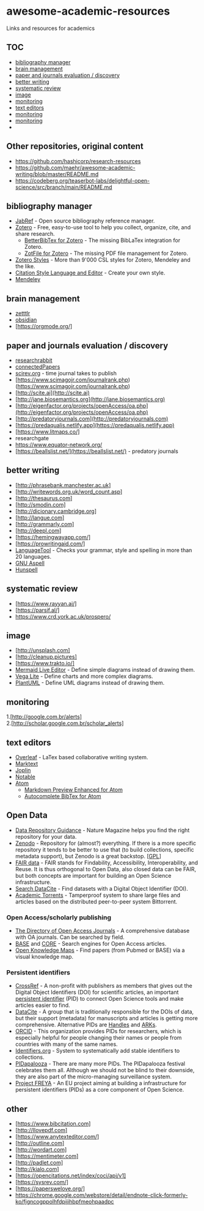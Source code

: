 # awesome-academic-resources
Links and resources for academics

## TOC
- [bibliography manager](#bibliography-manager)
- [brain management](#brain-management)
- [paper and journals evaluation / discovery](#paper-and-journals-evaluation/discovery)
- [better writing](#better-writing)
- [systematic review](#systematic-review)
- [image](#image)
- [monitoring](#monitoring)
- [text editors](#text-editors)
- [monitoring](#monitoring)
- [monitoring](#monitoring)
- 
## Other repositories, original content

- https://github.com/hashicorp/research-resources
- https://github.com/maehr/awesome-academic-writing/blob/master/README.md
- https://codeberg.org/teaserbot-labs/delightful-open-science/src/branch/main/README.md 


## bibliography manager

- [JabRef](https://www.jabref.org/) - Open source bibliography reference manager.
- [Zotero](https://www.zotero.org/) - Free, easy-to-use tool to help you collect, organize, cite, and share research.
  - [BetterBibTex for Zotero](https://retorque.re/zotero-better-bibtex/) - The missing BibLaTex integration for Zotero.
  - [ZotFile for Zotero](http://zotfile.com/) - The missing PDF file management for Zotero.
- [Zotero Styles](https://www.zotero.org/styles) - More than 9'000 CSL styles for Zotero, Mendeley and the like.
- [Citation Style Language and Editor](https://github.com/citation-style-language/csl-editor) - Create your own style.
- [Mendeley](https://www.mendeley.com/)

## brain management

- [zetttlr](https://www.zettlr.com/)  
- [obsidian](https://obsidian.md/)    
- [https://orgmode.org/]

## paper and journals evaluation / discovery

- [researchrabbit](https://www.researchrabbit.ai/)  
- [connectedPapers](http://connectedapapers.com)  
- [scirev.org](http://scirev.org) - time journal takes to publish  
- [https://www.scimagojr.com/journalrank.php)(https://www.scimagojr.com/journalrank.php)  
- [http://scite.ai](http://scite.ai)  
- [http://jane.biosemantics.org](http://jane.biosemantics.org)  
- [http://eigenfactor.org/projects/openAccess/oa.php](http://eigenfactor.org/projects/openAccess/oa.php)  
- [http://predatoryjournals.com](http://predatoryjournals.com)  
- [https://predaqualis.netlify.app](https://predaqualis.netlify.app)  
- [https://www.litmaps.co/]  
- researchgate
- https://www.equator-network.org/
- [https://beallslist.net/](https://beallslist.net/) - predatory journals

## better writing

- [http://phrasebank.manchester.ac.uk]  
- [http://writewords.org.uk/word_count.asp]  
- [http://thesaurus.com]   
- [http://smodin.com]  
- [http://dicionary.cambridge.org]  
- [http://langue.com]  
- [http://grammarly.com]  
- [http://deepl.com]  
- [https://hemingwayapp.com/]  
- [https://prowritingaid.com/]  
- [LanguageTool](https://languagetool.org/) - Checks your grammar, style and spelling in more than 20 languages.
- [GNU Aspell](http://aspell.net/)
- [Hunspell](http://hunspell.github.io/)

## systematic review
- [https://www.rayyan.ai/]  
- [https://parsif.al/]  
- https://www.crd.york.ac.uk/prospero/
 
## image
- [http://unsplash.com]  
- [http://cleanup.pictures]  
- [https://www.trakto.io/]  
- [Mermaid Live Editor](https://mermaid-js.github.io/mermaid-live-editor/) - Define simple diagrams instead of drawing them.
- [Vega Lite](https://vega.github.io/vega-lite/examples/) - Define charts and more complex diagrams.
- [PlantUML](https://plantuml.com/) - Define UML diagrams instead of drawing them.

## monitoring

1.[http://google.com.br/alerts]  
2.[http://scholar.google.com.br/scholar_alerts]  

## text editors

- [Overleaf](https://www.overleaf.com/) - LaTex based collaborative writing system.
- [Marktext](https://marktext.app/)
- [Joplin](https://joplinapp.org/)
- [Notable](https://github.com/notable/notable)
- [Atom](https://atom.io)
  - [Markdown Preview Enhanced for Atom](https://github.com/shd101wyy/markdown-preview-enhanced)
  - [Autocomplete BibTex for Atom](https://github.com/apcshields/autocomplete-bibtex)


## Open Data
- [Data Repository Guidance](https://www.nature.com/sdata/policies/repositories) - Nature Magazine helps you find the right repository for your data.
- [Zenodo](https://zenodo.org/) - Repository for (almost?) everything. If there is a more specific repository it tends to be better to use that (to build collections, specific metadata support), but Zenodo is a great backstop. [[GPL](https://github.com/zenodo)] 
- [FAIR data](https://www.go-fair.org/) - FAIR stands for Findability, Accessibility, Interoperability, and Reuse. It is thus orthogonal to Open Data, also closed data can be FAIR, but both concepts are important for building an Open Science infrastructure.
- [Search DataCite](https://search.datacite.org/) - Find datasets with a Digital Object Identifier (DOI).
- [Academic Torrents](https://academictorrents.com/) - Tamperproof system to share large files and articles based on the distributed peer-to-peer system Bittorrent.

### Open Access/scholarly publishing
- [The Directory of Open Access Journals](https://doaj.org/) - A comprehensive database with OA journals. Can be searched by field.
- [BASE](https://www.base-search.net/) and [CORE](https://core.ac.uk/) - Search engines for Open Access articles. 
- [Open Knowledge Maps](https://openknowledgemaps.org/) - Find papers (from Pubmed or BASE) via a visual knowledge map.


### Persistent identifiers
- [CrossRef](https://www.crossref.org/) - A non-profit with publishers as members that gives out the Digital Object Identifiers (DOI) for scientific articles, an important [persistent identifier](https://www.project-freya.eu/) (PID) to connect Open Science tools and make articles easier to find.
- [DataCite](https://datacite.org/) - A group that is traditionally responsible for the DOIs of data, but their support (metadata) for manuscripts and articles is getting more comprehensive. Alternative PIDs are [Handles](https://en.wikipedia.org/wiki/Handle_System) and [ARKs](https://arks.org/).
- [ORCID](https://orcid.org/) - This organization provides PIDs for researchers, which is especially helpful for people changing their names or people from countries with many of the same names.
- [Identifiers.org](https://identifiers.org/) - System to systematically add stable identifiers to collections.
- [PIDapalooza](https://www.pidapalooza.org/) - There are many more PIDs. The PIDapalooza festival celebrates them all. Although we should not be blind to their downside, they are also part of the micro-managing surveillance system.
- [Project FREYA](https://www.project-freya.eu/) - An EU project aiming at building a infrastructure for persistent identifiers (PIDs) as a core component of Open Science.

## other

- [https://www.bibcitation.com]  
- [http://Ilovepdf.com]  
- [https://www.anytexteditor.com/]  
- [http://outline.com]  
- [http://wordart.com]   
- [https://mentimeter.com]  
- [http://padlet.com]  
- [http://kialo.com]  
- [https://opencitations.net/index/coci/api/v1]  
- [https://sysrev.com/]  
- [https://paperswelove.org/]   
- https://chrome.google.com/webstore/detail/endnote-click-formerly-ko/fjgncogppolhfdpijihbpfmeohpaadpc
